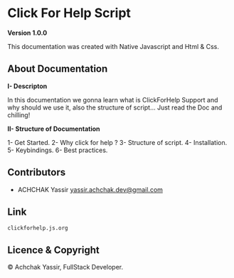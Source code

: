 # Click For Help Script

**Version 1.0.0**

This documentation was created with Native Javascript and Html & Css.

## About Documentation

**I- Descripton**

In this documentation we gonna learn what is ClickForHelp Support and why should we use it, also the structure of script...
Just read the Doc and chilling!

**II- Structure of Documentation**

1- Get Started.
2- Why click for help ? 
3- Structure of script.
4- Installation.
5- Keybindings.
6- Best practices.

## Contributors

- ACHCHAK Yassir <yassir.achchak.dev@gmail.com>

## Link

`clickforhelp.js.org`

## Licence & Copyright

© Achchak Yassir, FullStack Developer.

